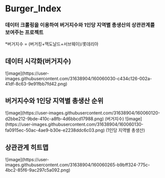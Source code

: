 # Burger_Index
<h3>데이터 크롤링을 이용하여 버거지수와 1인당 지역별 총생산의 상관관계를 보여주는 프로젝트</h3>
*버거지수 = (버거킹+맥도날드+서브웨이)/롯데리아<br>
<h2>데이터 시각화(버거지수)</h2>
![image](https://user-images.githubusercontent.com/31638904/160060030-c434c126-002a-41df-8c63-9e91fbb7fd42.png)
<h2>버거지수와 1인당 지역별 총생산 순위</h2>
![image](https://user-images.githubusercontent.com/31638904/160060120-d2bbe212-9bde-410c-a8fb-4d6bbcd17988.png)
(버거지수)
![image](https://user-images.githubusercontent.com/31638904/160060130-fa0915ec-50ac-4ae9-b30e-e2238ddc6c03.png)
(1인당 지역별 총생산)
<h2>상관관계 히트맵</h2>
![image](https://user-images.githubusercontent.com/31638904/160060265-b9bff324-775c-4bc2-85f6-9ac297c5a092.png)
